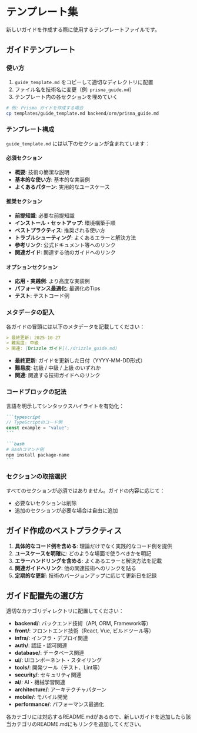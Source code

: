 # テンプレート集

新しいガイドを作成する際に使用するテンプレートファイルです。

## ガイドテンプレート

### 使い方

1. `guide_template.md` をコピーして適切なディレクトリに配置
2. ファイル名を技術名に変更（例: `prisma_guide.md`）
3. テンプレート内の各セクションを埋めていく

```bash
# 例: Prisma ガイドを作成する場合
cp templates/guide_template.md backend/orm/prisma_guide.md
```

### テンプレート構成

`guide_template.md` には以下のセクションが含まれています：

#### 必須セクション
- **概要**: 技術の簡潔な説明
- **基本的な使い方**: 基本的な実装例
- **よくあるパターン**: 実用的なユースケース

#### 推奨セクション
- **前提知識**: 必要な前提知識
- **インストール・セットアップ**: 環境構築手順
- **ベストプラクティス**: 推奨される使い方
- **トラブルシューティング**: よくあるエラーと解決方法
- **参考リンク**: 公式ドキュメント等へのリンク
- **関連ガイド**: 関連する他のガイドへのリンク

#### オプションセクション
- **応用・実践例**: より高度な実装例
- **パフォーマンス最適化**: 最適化のTips
- **テスト**: テストコード例

### メタデータの記入

各ガイドの冒頭には以下のメタデータを記載してください：

```markdown
> 最終更新: 2025-10-27
> 難易度: 中級
> 関連: [Drizzle ガイド](./drizzle_guide.md)
```

- **最終更新**: ガイドを更新した日付（YYYY-MM-DD形式）
- **難易度**: 初級 / 中級 / 上級 のいずれか
- **関連**: 関連する技術ガイドへのリンク

### コードブロックの記法

言語を明示してシンタックスハイライトを有効化：

````markdown
```typescript
// TypeScriptのコード例
const example = "value";
```

```bash
# Bashコマンド例
npm install package-name
```
````

### セクションの取捨選択

すべてのセクションが必須ではありません。ガイドの内容に応じて：

- 必要ないセクションは削除
- 追加のセクションが必要な場合は自由に追加

## ガイド作成のベストプラクティス

1. **具体的なコード例を含める**: 理論だけでなく実践的なコード例を提供
2. **ユースケースを明確に**: どのような場面で使うべきかを明記
3. **エラーハンドリングを含める**: よくあるエラーと解決方法を記載
4. **関連ガイドへリンク**: 他の関連技術へのリンクを貼る
5. **定期的な更新**: 技術のバージョンアップに応じて更新日を記録

## ガイド配置先の選び方

適切なカテゴリディレクトリに配置してください：

- **backend/**: バックエンド技術（API, ORM, Framework等）
- **front/**: フロントエンド技術（React, Vue, ビルドツール等）
- **infra/**: インフラ・デプロイ関連
- **auth/**: 認証・認可関連
- **database/**: データベース関連
- **ui/**: UIコンポーネント・スタイリング
- **tools/**: 開発ツール（テスト、Lint等）
- **security/**: セキュリティ関連
- **ai/**: AI・機械学習関連
- **architecture/**: アーキテクチャパターン
- **mobile/**: モバイル開発
- **performance/**: パフォーマンス最適化

各カテゴリには対応するREADME.mdがあるので、新しいガイドを追加したら該当カテゴリのREADME.mdにもリンクを追加してください。
